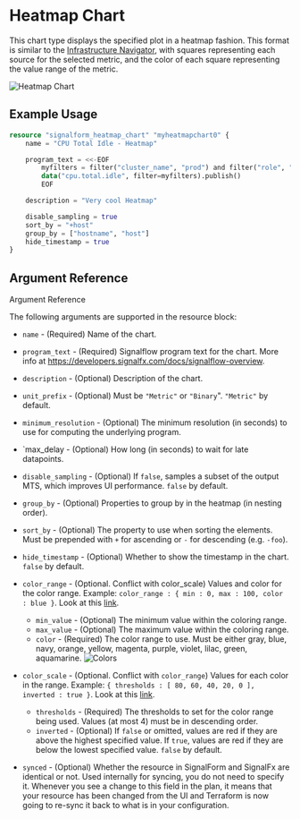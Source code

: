 # Heatmap Chart

This chart type displays the specified plot in a heatmap fashion. This format is similar to the [Infrastructure Navigator](https://signalfx-product-docs.readthedocs-hosted.com/en/latest/built-in-content/infra-nav.html#infra), with squares representing each source for the selected metric, and the color of each square representing the value range of the metric.

![Heatmap Chart](https://github.com/Yelp/terraform-provider-signalform/raw/master/docs/resources/heatmap_chart.png)


## Example Usage

```terraform
resource "signalform_heatmap_chart" "myheatmapchart0" {
    name = "CPU Total Idle - Heatmap"

    program_text = <<-EOF
        myfilters = filter("cluster_name", "prod") and filter("role", "search")
        data("cpu.total.idle", filter=myfilters).publish()
        EOF

    description = "Very cool Heatmap"

    disable_sampling = true
    sort_by = "+host"
    group_by = ["hostname", "host"]
    hide_timestamp = true
}
```


## Argument Reference

Argument Reference

The following arguments are supported in the resource block:

* `name` - (Required) Name of the chart.
* `program_text` - (Required) Signalflow program text for the chart. More info at https://developers.signalfx.com/docs/signalflow-overview.

* `description` - (Optional) Description of the chart.
* `unit_prefix` - (Optional) Must be `"Metric"` or `"Binary`". `"Metric"` by default.
* `minimum_resolution` - (Optional) The minimum resolution (in seconds) to use for computing the underlying program.
* `max_delay - (Optional) How long (in seconds) to wait for late datapoints.
* `disable_sampling` - (Optional) If `false`, samples a subset of the output MTS, which improves UI performance. `false` by default.
* `group_by` - (Optional) Properties to group by in the heatmap (in nesting order).
* `sort_by` - (Optional) The property to use when sorting the elements. Must be prepended with `+` for ascending or `-` for descending (e.g. `-foo`).
* `hide_timestamp` - (Optional) Whether to show the timestamp in the chart. `false` by default.
* `color_range` - (Optional. Conflict with color_scale) Values and color for the color range. Example: `color_range : { min : 0, max : 100, color : blue }`. Look at this [link](https://docs.signalfx.com/en/latest/charts/chart-options-tab.html).
    * `min_value` - (Optional) The minimum value within the coloring range.
    * `max_value` - (Optional) The maximum value within the coloring range.
    * `color` - (Required) The color range to use. Must be either gray, blue, navy, orange, yellow, magenta, purple, violet, lilac, green, aquamarine. ![Colors](https://github.com/Yelp/terraform-provider-signalform/raw/master/docs/resources/colors.png)
* `color_scale` - (Optional. Conflict with `color_range`) Values for each color in the range. Example: `{ thresholds : [ 80, 60, 40, 20, 0 ], inverted : true }`. Look at this [link](https://docs.signalfx.com/en/latest/charts/chart-options-tab.html).
    * `thresholds` - (Required) The thresholds to set for the color range being used. Values (at most 4) must be in descending order.
    * `inverted` - (Optional) If `false` or omitted, values are red if they are above the highest specified value. If `true`, values are red if they are below the lowest specified value. `false` by default.
* `synced` - (Optional) Whether the resource in SignalForm and SignalFx are identical or not. Used internally for syncing, you do not need to specify it. Whenever you see a change to this field in the plan, it means that your resource has been changed from the UI and Terraform is now going to re-sync it back to what is in your configuration.
